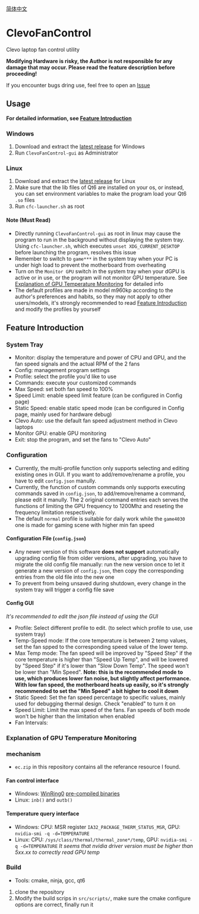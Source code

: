 [简体中文](README_zh_cn.md)

# ClevoFanControl

Clevo laptop fan control utility

**Modifying Hardware is risky, the Author is not responsible for any damage that may occur. Please read the feature description before proceeding!**

If you encounter bugs dring use, feel free to open an [Issue](https://github.com/elight2/ClevoFanControl/issues)

## Usage

**For detailed information, see [Feature Introduction](#Feature-Introduction)**

### Windows

1. Download and extract the [latest release](https://github.com/elight2/ClevoFanControl/releases/latest) for Windows
2. Run `ClevoFanControl-gui` as Administrator

### Linux

1. Download and extract the [latest release](https://github.com/elight2/ClevoFanControl/releases/latest) for Linux
2. Make sure that the lib files of Qt6 are installed on your os, or instead, you can set environment variables to make the program load your Qt6 `.so` files
3. Run `cfc-launcher.sh` as root

#### Note (Must Read)

* Directly running `ClevoFanControl-gui` as root in linux may cause the program to run in the background without displaying the system tray. Using `cfc-launcher.sh`, which executes `unset XDG_CURRENT_DESKTOP` before launching the program, resolves this issue
* Remember to switch to `game***` in the system tray when your PC is under high load to prevent the motherboard from overheating
* Turn on the `Monitor GPU` switch in the system tray when your dGPU is active or in use, or the program will not monitor GPU temperature. See [Explanation of GPU Temperature Monitoring](#Explanation-of-GPU-Temperature-Monitoring) for detailed info
* The default profiles are made in model m960kp according to the author's preferences and habits, so they may not apply to other users/models, it's strongly recommended to read [Feature Introduction](#Feature-Introduction) and modify the profiles by yourself

## Feature Introduction

### System Tray

* Monitor: display the temperature and power of CPU and GPU, and the fan speed signals and the actual RPM of the 2 fans
* Config: management program settings
* Profile: select the profile you'd like to use
* Commands: execute your customized commands
* Max Speed: set both fan speed to 100%
* Speed Limit: enable speed limit feature (can be configured in Config page)
* Static Speed: enable static speed mode (can be configured in Config page, mainly used for hardware debug)
* Clevo Auto: use the default fan speed adjustment method in Clevo laptops
* Monitor GPU: enable GPU monitoring
* Exit: stop the program, and set the fans to "Clevo Auto"

### Configuration

* Currently, the multi-profile function only supports selecting and editing existing ones in GUI. If you want to add/remove/rename a profile, you have to edit `config.json` manully.
* Currently, the function of custom commands only supports executing commands saved in `config.json`, to add/remove/rename a command, please edit it manully. The 2 original command entries each serves the functions of limiting the GPU frequency to 1200Mhz and reseting the frequency limitation respectively.
* The default `normal` profile is suitable for daily work while the `game4030` one is made for gaming scene with higher min fan speed

#### Configuration File (`config.json`)

* Any newer version of this software **does not support** automatically upgrading config file from older versions, after upgrading, you have to migrate the old config file manually: run the new version once to let it generate a new version of `config.json`, then copy the corresponding entries from the old file into the new one
* To prevent from being unsaved during shutdown, every change in the system tray will trigger a  config file save

#### Config GUI

*It's recommended to edit the json file instead of using the GUI*

* Profile: Select different profile to edit. (to select which profile to use, use system tray)
* Temp-Speed mode: If the core temperature is between 2 temp values, set the fan spped to the corresponding speed value of the lower temp.
* Max Temp mode: The fan speed will be improved by "Speed Step" if the core temperature is higher than "Speed Up Temp", and will be lowered by "Speed Step" if it's lower than "Slow Down Temp". The speed won't be lower than "Min Speed". **Note: this is the recommended mode to use, which produces lower fan noise, but slightly affect performance. With low fan speed, the motherboard heats up easily, so it's strongly recommended to set the "Min Speed" a bit higher to cool it down**
* Static Speed: Set the fan speed percentage to specific values, mainly used for debugging thermal design. Check "enabled" to turn it on
* Speed Limit: Limit the max speed of the fans. Fan speeds of both mode won't be higher than the limitation when enabled
* Fan Intervals: 

### Explanation of GPU Temperature Monitoring

### mechanism
* `ec.zip` in this repository contains all the referance resource I found.
#### Fan control interface
* Windows: [WinRing0](https://github.com/GermanAizek/WinRing0) [pre-compiled binaries](https://github.com/QCute/WinRing0)
* Linux: `inb()` and `outb()`
#### Temperature query interface
* Windows: CPU: MSR register `IA32_PACKAGE_THERM_STATUS_MSR`, GPU: `nvidia-smi -q -d=TEMPERATURE`
* Linux: CPU: `/sys/class/thermal/thermal_zone*/temp`, GPU: `nvidia-smi -q -d=TEMPERATURE`
*It seems that nvidia driver version must be higher than 5xx.xx to correctly read GPU temp*

### Build
* Tools: cmake, ninja, gcc, qt6
1. clone the repository
2. Modify the build scrips in `src/scripts/`, make sure the cmake configure options are correct, finally run it
